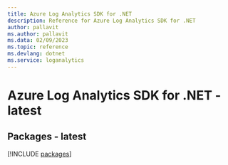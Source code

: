 ```yaml
---
title: Azure Log Analytics SDK for .NET
description: Reference for Azure Log Analytics SDK for .NET
author: pallavit
ms.author: pallavit
ms.data: 02/09/2023
ms.topic: reference
ms.devlang: dotnet
ms.service: loganalytics
---
```

# Azure Log Analytics SDK for .NET - latest
## Packages - latest
[!INCLUDE [packages](log-analytics-index.md)]